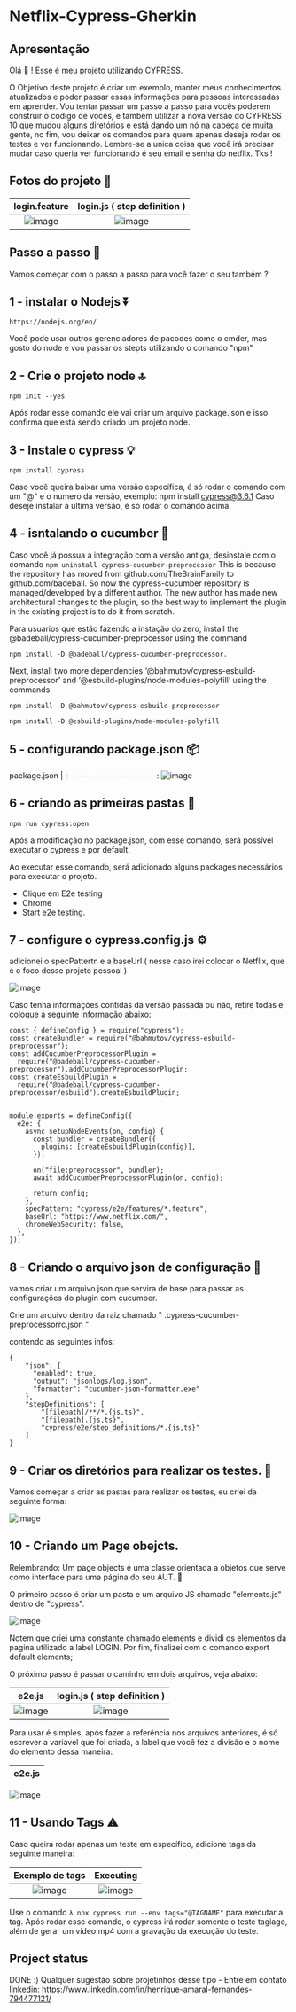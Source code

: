 # Netflix-Cypress-Gherkin

 ## Apresentação

Olá :wave: ! Esse é meu projeto utilizando CYPRESS. 

O Objetivo deste projeto é criar um exemplo, manter meus conhecimentos atualizados e poder passar essas informações para pessoas interessadas em aprender. 
Vou tentar passar um passo a passo para vocês poderem construir o código de vocês, e também utilizar a nova versão do CYPRESS 10 que mudou alguns diretórios e está dando um nó na cabeça de muita gente, no fim, vou deixar os comandos para quem apenas deseja rodar os testes e ver funcionando. Lembre-se a unica coisa que você irá precisar mudar caso queria ver funcionando é seu email e senha do netflix. Tks ! 


## Fotos do projeto 📸

login.feature           |   login.js ( step definition )           | 
:-------------------------: | :-------------------------:
![image](https://user-images.githubusercontent.com/67130771/188499657-6423d4c8-15fa-4bd0-b0d5-cca681c74561.png) | ![image](https://user-images.githubusercontent.com/67130771/188499684-f2134cff-fd39-417b-9323-73c854336de8.png)


## Passo a passo :foot:

Vamos começar com o passo a passo para você fazer o seu também ?


<!-- Already a pro? Just edit this README.md and make it your own. Want to make it easy? [Use the template at the bottom](#editing-this-readme)! -->

## 1 - instalar o Nodejs ⏬

```
https://nodejs.org/en/
```
Você pode usar outros gerenciadores de pacodes como o cmder, mas gosto do node e vou passar os stepts utilizando o comando "npm"

## 2 - Crie o projeto node 🔝

```
npm init --yes

```
Após rodar esse comando ele vai criar um arquivo package.json e isso confirma que está sendo criado um projeto node. 


## 3 - Instale o cypress	:bulb:

```
npm install cypress

```
Caso você queira baixar uma versão específica, é só rodar o comando com um "@" e o numero da versão, exemplo: npm install cypress@3.6.1
Caso deseje instalar a ultima versão, é só rodar o comando acima. 



## 4 - isntalando o cucumber 🥒


Caso você já possua a integração com a versão antiga, desinstale com o comando `npm uninstall cypress-cucumber-preprocessor` This is because the repository has moved from github.com/TheBrainFamily to github.com/badeball. So now the cypress-cucumber repository is managed/developed by a different author. The new author has made new architectural changes to the plugin, so the best way to implement the plugin in the existing project is to do it from scratch.

Para usuarios que estão fazendo a instação do zero, install the @badeball/cypress-cucumber-preprocessor using the command

```
npm install -D @badeball/cypress-cucumber-preprocessor.
``` 

Next, install two more dependencies ‘@bahmutov/cypress-esbuild-preprocessor’ and ‘@esbuild-plugins/node-modules-polyfill’ using the commands


`npm install -D @bahmutov/cypress-esbuild-preprocessor`

`npm install -D @esbuild-plugins/node-modules-polyfill`


## 5 - configurando package.json 📦

package.json               | 
:-------------------------:
![image](https://user-images.githubusercontent.com/67130771/187009314-5440029b-4201-44c6-9d29-ff9083d29053.png)



## 6 - criando as primeiras pastas :open_file_folder:

```
npm run cypress:open
```

Após a modificação no package.json, com esse comando, será possível executar o cypress e por default.

Ao executar esse comando, será adicionado alguns packages necessários para executar o projeto. 
* Clique em E2e testing 
* Chrome
* Start e2e testing.

## 7 - configure o cypress.config.js ⚙️

adicionei o specPattertn e a baseUrl ( nesse caso irei colocar o Netflix, que é o foco desse projeto pessoal )

![image](https://user-images.githubusercontent.com/67130771/187097552-07fbe553-03be-4b02-bf43-3b7b24a67569.png)

Caso tenha informações contidas da versão passada ou não, retire todas e coloque a seguinte informação abaixo: 

```
const { defineConfig } = require("cypress");
const createBundler = require("@bahmutov/cypress-esbuild-preprocessor");
const addCucumberPreprocessorPlugin =
  require("@badeball/cypress-cucumber-preprocessor").addCucumberPreprocessorPlugin;
const createEsbuildPlugin =
  require("@badeball/cypress-cucumber-preprocessor/esbuild").createEsbuildPlugin;


module.exports = defineConfig({
  e2e: {
    async setupNodeEvents(on, config) {
      const bundler = createBundler({
        plugins: [createEsbuildPlugin(config)],
      });

      on("file:preprocessor", bundler);
      await addCucumberPreprocessorPlugin(on, config);

      return config;
    },
    specPattern: "cypress/e2e/features/*.feature",
    baseUrl: "https://www.netflix.com/",
    chromeWebSecurity: false,
  },
});
```

## 8 - Criando o arquivo json de configuração 💢
vamos criar um arquivo json que servira de base para passar as configurações do plugin com cucumber. 

Crie um arquivo dentro da raiz chamado " .cypress-cucumber-preprocessorrc.json "

contendo as seguintes infos: 

```
{
    "json": {
      "enabled": true,
      "output": "jsonlogs/log.json",
      "formatter": "cucumber-json-formatter.exe"
    },
    "stepDefinitions": [
        "[filepath]/**/*.{js,ts}",
        "[filepath].{js,ts}",
        "cypress/e2e/step_definitions/*.{js,ts}"
    ]
}
``` 

## 9 - Criar os diretórios para realizar os testes. 📁

Vamos começar a criar as pastas para realizar os testes, eu criei da seguinte forma: 

![image](https://user-images.githubusercontent.com/67130771/187009940-470b5237-1cbf-448f-8c6e-f883293dec67.png)

## 10 - Criando  um Page obejcts. 

Relembrando: Um page objects é uma classe orientada a objetos que serve como interface para uma página do seu AUT. 🙂

O primeiro passo é criar um pasta e um arquivo JS chamado "elements.js" dentro de "cypress". 

![image](https://user-images.githubusercontent.com/67130771/188202699-b11ca3a4-26bd-41a5-9ade-64a137c90f7a.png)

Notem que criei uma constante chamado elements e dividi os elementos da pagina utilizado a label LOGIN. Por fim, finalizei com o comando export default elements;

O próximo passo é passar o caminho em dois arquivos, veja abaixo: 

e2e.js            |   login.js ( step definition )           | 
:-------------------------: | :-------------------------:
![image](https://user-images.githubusercontent.com/67130771/188203087-55e0e57b-6679-426e-8786-bbc7a87fc963.png) | ![image](https://user-images.githubusercontent.com/67130771/188203280-1c33f550-860d-4444-a3c6-3c8dce8225be.png)

Para usar é simples, após fazer a referência nos arquivos anteriores, é só escrever a variável que foi criada, a label que você fez a divisão e o nome do elemento
dessa maneira: 


e2e.js            |  
:-------------------------: | 
![image](https://user-images.githubusercontent.com/67130771/188203674-3f57757e-6066-4332-af78-fdb51023e3d3.png)



## 11 - Usando Tags ⚠️
Caso queira rodar apenas um teste em específico, adicione tags da seguinte maneira:

Exemplo de tags             |   Executing           | 
:-------------------------: | :-------------------------:
![image](https://user-images.githubusercontent.com/67130771/188498680-8f931bd6-f5d5-400d-a09f-0603473bb460.png) | ![image](https://user-images.githubusercontent.com/67130771/188498651-715d6144-9ded-4b3a-a172-fff654ebe064.png)


Use o comando `λ npx cypress run --env tags="@TAGNAME"` para executar a tag. 
Após rodar esse comando, o cypress irá rodar somente o teste tagiago, além de gerar um vídeo mp4 com a gravação da execução do teste. 


## Project status
DONE :)
Qualquer sugestão sobre projetinhos desse tipo - Entre em contato
linkedin: https://www.linkedin.com/in/henrique-amaral-fernandes-794477121/
